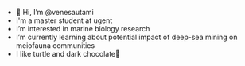 - 👋 Hi, I’m @venesautami
- I'm a master student at ugent
- I’m interested in marine biology research
- I’m currently learning about potential impact of deep-sea mining on meiofauna communities
- I like turtle and dark chocolate🍫

<!---
venesautami/venesautami is a ✨ special ✨ repository because its `README.md` (this file) appears on your GitHub profile.
You can click the Preview link to take a look at your changes.
--->

